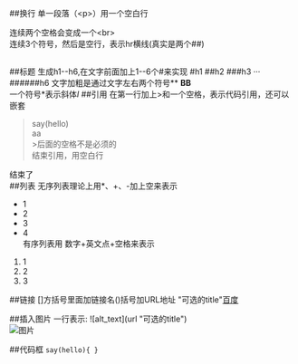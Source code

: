 ##换行
单一段落（<p\>）用一个空白行

连续两个空格会变成一个<br\>  
连续3个符号，然后是空行，表示hr横线(真实是两个##)
##

##标题
生成h1--h6,在文字前面加上1--6个#来实现
#h1
##h2
###h3
···
######h6
文字加粗是通过文字左右两个符号\*\* **BB**  
一个符号\*表示斜体*I*
##引用
在第一行加上>和一个空格，表示代码引用，还可以嵌套  
> say(hello)  
> aa  
> \>后面的空格不是必须的  
> 结束引用，用空白行

结束了  
##列表
无序列表理论上用*、+、-加上空来表示
* 1
* 2
* 3
* 4  
有序列表用 数字+英文点+空格来表示
1. 1
2. 2
3. 3

##链接
[]方括号里面加链接名()括号加URL地址 "可选的title"[百度](www.baidu.com "百度")

##插入图片
一行表示: !\[alt_text](url "可选的title")  
![图片](http://localhost:8080/yhcloud-web-mvms/css/images/top_09.png)

##代码框
`say(hello){
}
`
